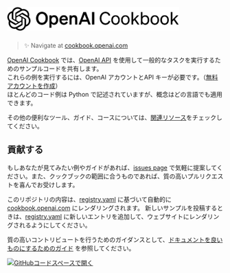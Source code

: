 <a href="https://cookbook.openai.com" target="_blank">
  <picture>
    <source media="(prefers-color-scheme: dark)" srcset="/images/openai-cookbook-white.png" style="max-width: 100%; width: 400px; margin-bottom: 20px">
    <img alt="OpenAI Cookbook Logo" src="/images/openai-cookbook.png" width="400px">
  </picture>
</a>

<h3></h3>

> ✨ Navigate at [cookbook.openai.com](https://cookbook.openai.com)

[OpenAI Cookbook](https://github.com/openai/openai-cookbook) では、[OpenAI API](https://openai.com/api/) を使用して一般的なタスクを実行するためのサンプルコードを共有します。  
これらの例を実行するには、OpenAI アカウントとAPI キーが必要です。（[無料アカウントを作成](https://beta.openai.com/signup)）  
ほとんどのコード例は Python で記述されていますが、概念はどの言語でも適用できます。

その他の便利なツール、ガイド、コースについては、[関連リソース](https://cookbook.openai.com/related_resources)をチェックしてください。

## 貢献する

もしあなたが見てみたい例やガイドがあれば、[issues page](https://github.com/openai/openai-cookbook/issues) で気軽に提案してください。また、クックブックの範囲に合うものであれば、質の高いプルリクエストを喜んでお受けします。

このリポジトリの内容は、[registry.yaml](/registry.yaml) に基づいて自動的に [cookbook.openai.com](https://cookbook.openai.com) にレンダリングされます。
新しいサンプルを投稿するときは、[registry.yaml](/registry.yaml)  に新しいエントリを追加して、ウェブサイトにレンダリングされるようにしてください。

質の高いコントリビュートを行うためのガイダンスとして、[ドキュメントを良いものにするためのガイド](https://cookbook.openai.com/what_makes_documentation_good) を参照してください。

[![GitHubコードスペースで開く](https://github.com/codespaces/badge.svg)](https://github.com/codespaces/new?hide_repo_select=true&ref=main)
